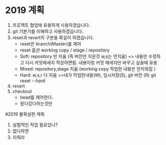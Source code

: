 # 2019 계획 
1) 프로젝트 협업에 유용하게 사용하겠습니다.
2) git 기본기를 이해하고 사용하겠습니다.
3) reset과 revert의 구분을 확실히 하겠습니다.
    * reset은 branch(Master)를 제어
    * reset 옵션
    working copy / stage / repository
    - Soft: repository 만 지움 (즉 버전만 지운것 w,s는 안지움) 
        => 내용만 수정하고 다시 커밋메세지 작성하면됨. 내용이랑 커밋 메세지만 바꾸고 싶을때 유용
    - Mixed: repository,stage 지움 (working copy 작업한 내용은 안지워짐 )
    - Hard: w,s,r 다 지움 
        =>내가 작업한내용(W), 임시저장(S), git 버전 (R)
         git reset --hard
4) revert
5) checkout
    * head를 제어한다.
    * 왔다갔다하는것만 

#2019 불확실한 계획 
1) 실험적인 작업 필요있나?
2) 없다하면
3) 지워라